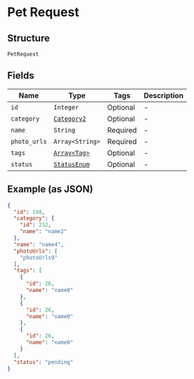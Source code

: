 
# Pet Request

## Structure

`PetRequest`

## Fields

| Name | Type | Tags | Description |
|  --- | --- | --- | --- |
| `id` | `Integer` | Optional | - |
| `category` | [`Category2`](../../doc/models/category-2.md) | Optional | - |
| `name` | `String` | Required | - |
| `photo_urls` | `Array<String>` | Required | - |
| `tags` | [`Array<Tag>`](../../doc/models/tag.md) | Optional | - |
| `status` | [`StatusEnum`](../../doc/models/status-enum.md) | Optional | - |

## Example (as JSON)

```json
{
  "id": 198,
  "category": {
    "id": 232,
    "name": "name2"
  },
  "name": "name4",
  "photoUrls": [
    "photoUrls9"
  ],
  "tags": [
    {
      "id": 26,
      "name": "name0"
    },
    {
      "id": 26,
      "name": "name0"
    },
    {
      "id": 26,
      "name": "name0"
    }
  ],
  "status": "pending"
}
```


